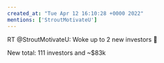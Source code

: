 ```yaml
---
created_at: "Tue Apr 12 16:10:28 +0000 2022"
mentions: ['StroutMotivateU']
---
```


RT @StroutMotivateU: Woke up to 2 new investors 🤩

New total: 111 investors and ~$83k